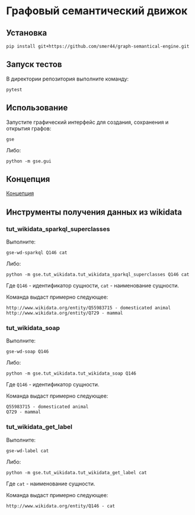 # Графовый семантический движок

## Установка

```shell
pip install git+https://github.com/smer44/graph-semantical-engine.git
```

## Запуск тестов

В директории репозитория выполните команду:
```shell
pytest
```

## Использование

Запустите графический интерфейс для создания, сохранения и открытия графов:
```shell
gse
```

Либо:

```shell
python -m gse.gui
```

## Концепция

[Концепция](CONCEPT.md)

## Инструменты получения данных из wikidata

### tut_wikidata_sparkql_superclasses

Выполните:

```shell
gse-wd-sparkql Q146 cat
```

Либо:

```shell
python -m gse.tut_wikidata.tut_wikidata_sparkql_superclasses Q146 cat
```

Где `Q146` - идентификатор сущности, `cat` - наименование сущности.

Команда выдаст примерно следующее:
```text
http://www.wikidata.org/entity/Q55983715 - domesticated animal
http://www.wikidata.org/entity/Q729 - mammal
```

### tut_wikidata_soap

Выполните:

```shell
gse-wd-soap Q146
```

Либо:

```shell
python -m gse.tut_wikidata.tut_wikidata_soap Q146
```

Где `Q146` - идентификатор сущности.

Команда выдаст примерно следующее:
```text
Q55983715 - domesticated animal
Q729 - mammal
```

### tut_wikidata_get_label

Выполните:

```shell
gse-wd-label cat
```

Либо:

```shell
python -m gse.tut_wikidata.tut_wikidata_get_label cat
```

Где `cat` - наименование сущности.

Команда выдаст примерно следующее:
```text
http://www.wikidata.org/entity/Q146 - cat
```